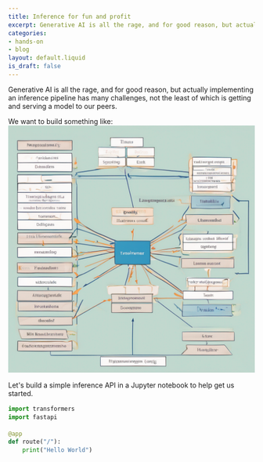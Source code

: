 ```yaml
---
title: Inference for fun and profit
excerpt: Generative AI is all the rage, and for good reason, but actually implementing an inference pipeline has many challenges, not the least of which is getting and serving a model to our peers.
categories:
- hands-on
- blog
layout: default.liquid
is_draft: false
---
```

Generative AI is all the rage, and for good reason, but actually implementing an 
inference pipeline has many challenges, not the least of which is getting and serving
a model to our peers.

We want to build something like: ![Transfomer Image](../assets/transformers-diffusion-image.png)

Let's build a simple inference API in a Jupyter notebook to help get us started.

```python
import transformers
import fastapi

@app
def route("/"):
    print("Hello World")
```